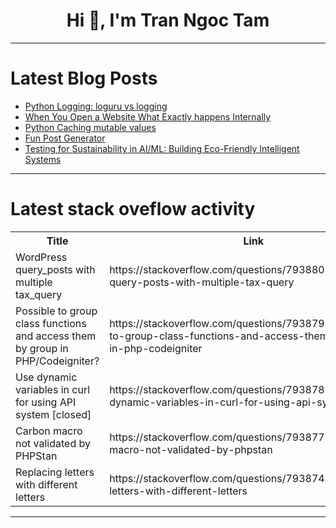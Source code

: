 <h1 align="center">Hi 👋, I'm Tran Ngoc Tam</h1>

---

# Latest Blog Posts 
<!-- BLOG-POST-LIST:START -->
- [Python Logging: loguru vs logging](https://dev.to/leapcell/python-logging-loguru-vs-logging-1f55)
- [When You Open a Website What Exactly happens Internally](https://dev.to/ashutoshsarangi/when-you-open-a-website-what-exactly-happens-internally-jff)
- [Python Caching mutable values](https://dev.to/ninadmhatre/python-caching-mutable-values-213f)
- [Fun Post Generator](https://dev.to/thefauxpastrouper/fun-post-generator-247f)
- [Testing for Sustainability in AI/ML: Building Eco-Friendly Intelligent Systems](https://dev.to/arun_pal_3ce740a137cf15ad/testing-for-sustainability-in-aiml-building-eco-friendly-intelligent-systems-2he2)
<!-- BLOG-POST-LIST:END -->

---

# Latest stack oveflow activity
<table>
  <tr><th>Title</th><th>Link</th></tr>
  <!-- STACKOVERFLOW:START --><tr><td>WordPress query_posts with multiple tax_query</td><td>https://stackoverflow.com/questions/79388030/wordpress-query-posts-with-multiple-tax-query</td></tr><tr><td>Possible to group class functions and access them by group in PHP/Codeigniter?</td><td>https://stackoverflow.com/questions/79387990/possible-to-group-class-functions-and-access-them-by-group-in-php-codeigniter</td></tr><tr><td>Use dynamic variables in curl for using API system [closed]</td><td>https://stackoverflow.com/questions/79387875/use-dynamic-variables-in-curl-for-using-api-system</td></tr><tr><td>Carbon macro not validated by PHPStan</td><td>https://stackoverflow.com/questions/79387774/carbon-macro-not-validated-by-phpstan</td></tr><tr><td>Replacing letters with different letters</td><td>https://stackoverflow.com/questions/79387494/replacing-letters-with-different-letters</td></tr><!-- STACKOVERFLOW:END -->
</table>

---


